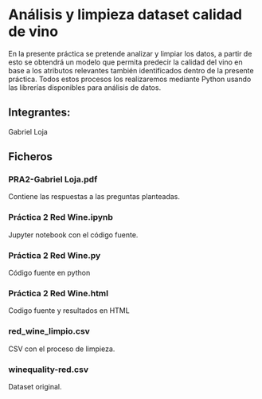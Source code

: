 # Análisis y limpieza dataset calidad de vino
En la presente práctica se pretende analizar y limpiar los datos, a partir de esto se obtendrá un modelo que permita predecir la calidad del vino en base a los atributos relevantes también identificados dentro de la presente práctica. Todos estos procesos los realizaremos mediante Python usando las librerías disponibles para análisis de datos.

## Integrantes:
Gabriel Loja

## Ficheros
### PRA2-Gabriel Loja.pdf
Contiene las respuestas a las preguntas planteadas.

### Práctica 2 Red Wine.ipynb
Jupyter notebook con el código fuente.

### Práctica 2 Red Wine.py
Código fuente en python

### Práctica 2 Red Wine.html
Codigo fuente y resultados en HTML

### red_wine_limpio.csv
CSV con el proceso de limpieza.

### winequality-red.csv
Dataset original.

